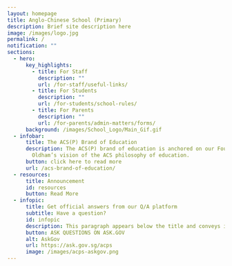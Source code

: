 ```yaml
---
layout: homepage
title: Anglo-Chinese School (Primary)
description: Brief site description here
image: /images/logo.jpg
permalink: /
notification: ""
sections:
  - hero:
      key_highlights:
        - title: For Staff
          description: ""
          url: /for-staff/useful-links/
        - title: For Students
          description: ""
          url: /for-students/school-rules/
        - title: For Parents
          description: ""
          url: /for-parents/admin-matters/forms/
      background: /images/School_Logo/Main_Gif.gif
  - infobar:
      title: The ACS(P) Brand of Education
      description: The ACS(P) brand of education is anchored on our Founder, Bishop
        Oldham’s vision of the ACS philosophy of education.
      button: click here to read more
      url: /acs-brand-of-education/
  - resources:
      title: Announcement
      id: resources
      button: Read More
  - infopic:
      title: Get official answers from our Q/A platform
      subtitle: Have a question?
      id: infopic
      description: This paragraph appears below the title and conveys information
      button: ASK QUESTIONS ON ASK.GOV
      alt: AskGov
      url: https://ask.gov.sg/acps
      image: /images/acps-askgov.png
---
```

